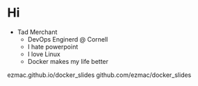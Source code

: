 # Hi

- Tad Merchant
   - DevOps Enginerd @ Cornell
   - I hate powerpoint
   - I love Linux
   - Docker makes my life better

ezmac.github.io/docker_slides
github.com/ezmac/docker_slides
